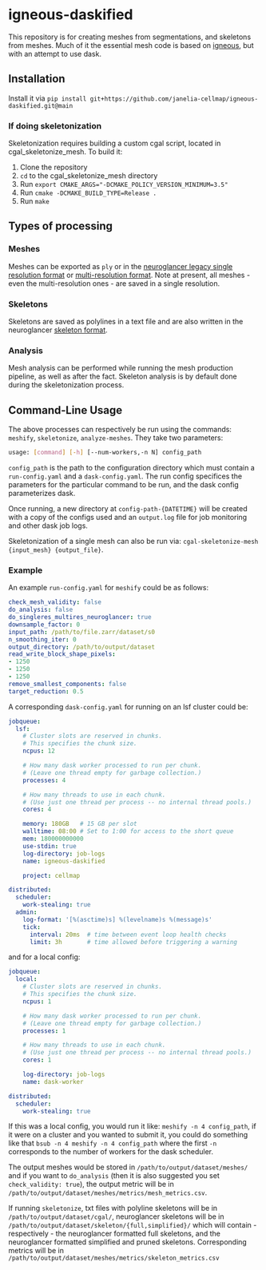 # igneous-daskified

This repository is for creating meshes from segmentations, and skeletons from meshes. Much of it the essential mesh code is based on [igneous](https://github.com/seung-lab/igneous), but with an attempt to use dask.

## Installation
Install it via `pip install git+https://github.com/janelia-cellmap/igneous-daskified.git@main
`

### If doing skeletonization
Skeletonization requires building a custom cgal script, located in cgal_skeletonize_mesh. To build it:
1. Clone the repository
2. `cd` to the cgal_skeletonize_mesh directory
3. Run `export CMAKE_ARGS="-DCMAKE_POLICY_VERSION_MINIMUM=3.5"`
4. Run `cmake -DCMAKE_BUILD_TYPE=Release .`
5. Run `make`

## Types of processing

### Meshes
Meshes can be exported as `ply` or in the [neuroglancer legacy single resolution format](https://github.com/google/neuroglancer/blob/master/src/datasource/precomputed/meshes.md#legacy-single-resolution-mesh-format) or [multi-resolution format](https://github.com/google/neuroglancer/blob/master/src/datasource/precomputed/meshes.md#multi-resolution-mesh-fragment-data-file-format). Note at present, all meshes - even the multi-resolution ones - are saved in a single resolution.

### Skeletons
Skeletons are saved as polylines in a text file and are also written in the neuroglancer [skeleton format](https://github.com/google/neuroglancer/blob/master/src/datasource/precomputed/skeletons.md).


### Analysis
Mesh analysis can be performed while running the mesh production pipeline, as well as after the fact. Skeleton analysis is by default done during the skeletonization process.

## Command‑Line Usage

The above processes can respectively be run using the commands: `meshify`, `skeletonize`, `analyze-meshes`. They take two parameters:

```bash
usage: [command] [-h] [--num-workers,-n N] config_path
```
`config_path` is the path to the configuration directory which must contain a `run-config.yaml` and a `dask-config.yaml`. The run config specifices the parameters for the particular command to be run, and the dask config parameterizes dask.

Once running, a new directory at `config-path-{DATETIME}` will be created with a copy of the configs used and an `output.log` file for job monitoring and other dask job logs.

Skeletonization of a single mesh can also be run via: `cgal-skeletonize-mesh {input_mesh} {output_file}`.

### Example
An example `run-config.yaml` for `meshify` could be as follows:
```yaml
check_mesh_validity: false
do_analysis: false
do_singleres_multires_neuroglancer: true
downsample_factor: 0
input_path: /path/to/file.zarr/dataset/s0
n_smoothing_iter: 0
output_directory: /path/to/output/dataset
read_write_block_shape_pixels:
- 1250
- 1250
- 1250
remove_smallest_components: false
target_reduction: 0.5
```

A corresponding `dask-config.yaml` for running on an lsf cluster could be:

```yaml
jobqueue:
  lsf:
    # Cluster slots are reserved in chunks.
    # This specifies the chunk size.
    ncpus: 12

    # How many dask worker processed to run per chunk.
    # (Leave one thread empty for garbage collection.)
    processes: 4

    # How many threads to use in each chunk.
    # (Use just one thread per process -- no internal thread pools.)
    cores: 4

    memory: 180GB   # 15 GB per slot
    walltime: 08:00 # Set to 1:00 for access to the short queue
    mem: 180000000000
    use-stdin: true
    log-directory: job-logs
    name: igneous-daskified

    project: cellmap

distributed:
  scheduler:
    work-stealing: true
  admin:
    log-format: '[%(asctime)s] %(levelname)s %(message)s'
    tick:
      interval: 20ms  # time between event loop health checks
      limit: 3h       # time allowed before triggering a warning
```

and for a local config:
```yaml
jobqueue:
  local:
    # Cluster slots are reserved in chunks.
    # This specifies the chunk size.
    ncpus: 1

    # How many dask worker processed to run per chunk.
    # (Leave one thread empty for garbage collection.)
    processes: 1

    # How many threads to use in each chunk.
    # (Use just one thread per process -- no internal thread pools.)
    cores: 1

    log-directory: job-logs
    name: dask-worker

distributed:
  scheduler:
    work-stealing: true
```
If this was a local config, you would run it like: `meshify -n 4 config_path`, if it were on a cluster and you wanted to submit it, you could do something like that `bsub -n 4 meshify -n 4 config_path` where the first `-n` corresponds to the number of workers for the dask scheduler.

The output meshes would be stored in `/path/to/output/dataset/meshes/` and if you want to `do_analysis` (then it is also suggested you set `check_validity: true`), the output metric will be in `/path/to/output/dataset/meshes/metrics/mesh_metrics.csv`.

If running `skeletonize`, txt files with polyline skeletons will be in `/path/to/output/dataset/cgal/`, neuroglancer skeletons will be in `/path/to/output/dataset/skeleton/{full,simplified}/` which will contain - respectively - the neuroglancer formatted full skeletons, and the neuroglancer formatted simplified and pruned skeletons. Corresponding metrics will be in `/path/to/output/dataset/meshes/metrics/skeleton_metrics.csv`